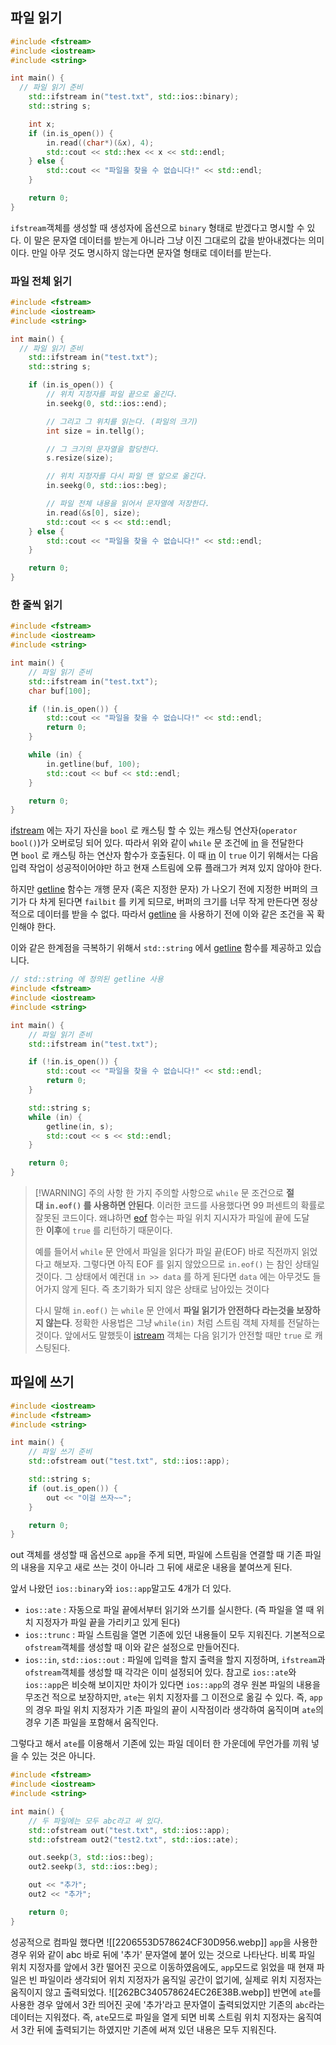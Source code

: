 ## 파일 읽기

```cpp
#include <fstream>
#include <iostream>
#include <string>

int main() {
  // 파일 읽기 준비
	std::ifstream in("test.txt", std::ios::binary);
	std::string s;

	int x;
	if (in.is_open()) {
		in.read((char*)(&x), 4);
		std::cout << std::hex << x << std::endl;
	} else {
		std::cout << "파일을 찾을 수 없습니다!" << std::endl;
	}

	return 0;
}
```
`ifstream`객체를 생성할 때 생성자에 옵션으로 `binary` 형태로 받겠다고 명시할 수 있다.
이 말은 문자열 데이터를 받는게 아니라 그냥 이진 그대로의 값을 받아내겠다는 의미이다. 만일 아무 것도 명시하지 않는다면 문자열 형태로 데이터를 받는다.

### 파일 전체 읽기
```cpp
#include <fstream>
#include <iostream>
#include <string>

int main() {
  // 파일 읽기 준비
	std::ifstream in("test.txt");
	std::string s;

	if (in.is_open()) {
	    // 위치 지정자를 파일 끝으로 옮긴다.
		in.seekg(0, std::ios::end);

	    // 그리고 그 위치를 읽는다. (파일의 크기)
		int size = in.tellg();

	    // 그 크기의 문자열을 할당한다.
		s.resize(size);

	    // 위치 지정자를 다시 파일 맨 앞으로 옮긴다.
		in.seekg(0, std::ios::beg);

	    // 파일 전체 내용을 읽어서 문자열에 저장한다.
		in.read(&s[0], size);
		std::cout << s << std::endl;
	} else {
		std::cout << "파일을 찾을 수 없습니다!" << std::endl;
	}

	return 0;
}
```

### 한 줄씩 읽기
```cpp
#include <fstream>
#include <iostream>
#include <string>

int main() {
	// 파일 읽기 준비
	std::ifstream in("test.txt");
	char buf[100];

	if (!in.is_open()) {
		std::cout << "파일을 찾을 수 없습니다!" << std::endl;
		return 0;
	}

	while (in) {
		in.getline(buf, 100);
		std::cout << buf << std::endl;
	}

	return 0;
}
```

[ifstream](https://modoocode.com/151) 에는 자기 자신을 `bool` 로 캐스팅 할 수 있는 캐스팅 연산자(`operator bool()`)가 오버로딩 되어 있다. 따라서 위와 같이 `while` 문 조건에 [in](https://modoocode.com/in) 을 전달한다면 `bool` 로 캐스팅 하는 연산자 함수가 호출된다. 이 때 [in](https://modoocode.com/in) 이 `true` 이기 위해서는 다음 입력 작업이 성공적이어야만 하고 현재 스트림에 오류 플래그가 켜져 있지 않아야 한다.

하지만 [getline](https://modoocode.com/236) 함수는 개행 문자 (혹은 지정한 문자) 가 나오기 전에 지정한 버퍼의 크기가 다 차게 된다면 `failbit` 를 키게 되므로, 버퍼의 크기를 너무 작게 만든다면 정상적으로 데이터를 받을 수 없다. 따라서 [getline](https://modoocode.com/236) 을 사용하기 전에 이와 같은 조건을 꼭 확인해야 한다.

이와 같은 한계점을 극복하기 위해서 `std::string` 에서 [getline](https://modoocode.com/236) 함수를 제공하고 있습니다.

```cpp
// std::string 에 정의된 getline 사용
#include <fstream>
#include <iostream>
#include <string>

int main() {
	// 파일 읽기 준비
	std::ifstream in("test.txt");

	if (!in.is_open()) {
		std::cout << "파일을 찾을 수 없습니다!" << std::endl;
		return 0;
	}

	std::string s;
	while (in) {
		getline(in, s);
		std::cout << s << std::endl;
	}

	return 0;
}
```

> [!WARNING] 주의 사항
> 한 가지 주의할 사항으로 `while` 문 조건으로 **절대 `in.eof()` 를 사용하면 안된다**. 이러한 코드를 사용했다면 99 퍼센트의 확률로 잘못된 코드이다. 왜냐하면 [eof](https://modoocode.com/167) 함수는 파일 위치 지시자가 파일에 끝에 도달한 **이후**에 `true` 를 리턴하기 때문이다.
> 
> 예를 들어서 `while` 문 안에서 파일을 읽다가 파일 끝(EOF) 바로 직전까지 읽었다고 해보자. 그렇다면 아직 EOF 를 읽지 않았으므로 `in.eof()` 는 참인 상태일 것이다. 그 상태에서 예컨대 `in >> data` 를 하게 된다면 `data` 에는 아무것도 들어가지 않게 된다. 즉 초기화가 되지 않은 상태로 남아있는 것이다
> 
> 다시 말해 `in.eof()` 는 `while` 문 안에서 **파일 읽기가 안전하다 라는것을 보장하지 않는다**. 정확한 사용법은 그냥 `while(in)` 처럼 스트림 객체 자체를 전달하는 것이다. 앞에서도 말했듯이 [istream](https://modoocode.com/146) 객체는 다음 읽기가 안전할 때만 `true` 로 캐스팅된다.


## 파일에 쓰기

```cpp
#include <iostream>
#include <fstream>
#include <string>

int main() {
	// 파일 쓰기 준비
	std::ofstream out("test.txt", std::ios::app);

	std::string s;
	if (out.is_open()) {
		out << "이걸 쓰자~~";
	}

	return 0;
}
```

out 객체를 생성할 때 옵션으로 `app`을 주게 되면, 파일에 스트림을 연결할 때 기존 파일의 내용을 지우고 새로 쓰는 것이 아니라 그 뒤에 새로운 내용을 붙여쓰게 된다.

앞서 나왔던 `ios::binary`와 `ios::app`말고도 4개가 더 있다.

- `ios::ate` : 자동으로 파일 끝에서부터 읽기와 쓰기를 실시한다. (즉 파일을 열 때 위치 지정자가 파일 끝을 가리키고 있게 된다)
- `ios::trunc` : 파일 스트림을 열면 기존에 있던 내용들이 모두 지워진다. 기본적으로 `ofstream`객체를 생성할 때 이와 같은 설정으로 만들어진다.
- `ios::in`, `std::ios::out` : 파일에 입력을 할지 출력을 할지 지정하며, `ifstream`과 `ofstream`객체를 생성할 때 각각은 이미 설정되어 있다.
참고로 `ios::ate`와 `ios::app`은 비슷해 보이지만 차이가 있다면 `ios::app`의 경우 원본 파일의 내용을 무조건 적으로 보장하지만, `ate`는 위치 지정자를 그 이전으로 옮길 수 있다. 즉, `app`의 경우 파일 위치 지정자가 기존 파일의 끝이 시작점이라 생각하여 움직이며 `ate`의 경우 기존 파일을 포함해서 움직인다.

그렇다고 해서 `ate`를 이용해서 기존에 있는 파일 데이터 한 가운데에 무언가를 끼워 넣을 수 있는 것은 아니다.
```cpp
#include <fstream>
#include <iostream>
#include <string>

int main() {
	// 두 파일에는 모두 abc라고 써 있다.
	std::ofstream out("test.txt", std::ios::app);
	std::ofstream out2("test2.txt", std::ios::ate);

	out.seekp(3, std::ios::beg);
	out2.seekp(3, std::ios::beg);

	out << "추가";
	out2 << "추가";

	return 0;
}
```
성공적으로 컴파일 했다면
![[2206553D578624CF30D956.webp]]
`app`을 사용한 경우 위와 같이 abc 바로 뒤에 '추가' 문자열에 붙어 있는 것으로 나타난다. 비록 파일 위치 지정자를 앞에서 3칸 떨어진 곳으로 이동하였음에도, `app`모드로 읽었을 때 현재 파일은 빈 파일이라 생각되어 위치 지정자가 움직일 공간이 없기에, 실제로 위치 지정자는 움직이지 않고 출력되었다.
![[262BC340578624EC26E38B.webp]]
반면에 `ate`를 사용한 경우 앞에서 3칸 띄어진 곳에 '추가'라고 문자열이 출력되었지만 기존의 `abc`라는 데이터는 지워졌다. 즉, `ate`모드로 파일을 열게 되면 비록 스트림 위치 지정자는 움직여서 3칸 뒤에 출력되기는 하였지만 기존에 써져 있던 내용은 모두 지워진다.
